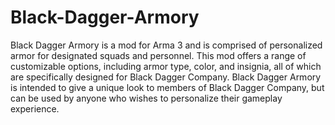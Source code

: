 # Black-Dagger-Armory
Black Dagger Armory is a mod for Arma 3 and is comprised of personalized armor for designated squads and personnel. This mod offers a range of customizable options, including armor type, color, and insignia, all of which are specifically designed for Black Dagger Company. Black Dagger Armory is intended to give a unique look to members of Black Dagger Company, but can be used by anyone who wishes to personalize their gameplay experience.
